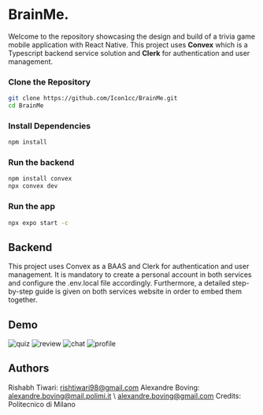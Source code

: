 # BrainMe.
Welcome to the repository showcasing the design and build of a trivia game mobile application with React Native. This project uses **Convex** which is a Typescript backend service solution and **Clerk** for authentication and user management. 

### Clone the Repository

```bash
git clone https://github.com/Icon1cc/BrainMe.git
cd BrainMe
```

### Install Dependencies

```bash
npm install
```

### Run the backend

```bash
npm install convex
npx convex dev
```

### Run the app

```bash
npx expo start -c
```

## Backend

This project uses Convex as a BAAS and Clerk for authentication and user management. It is mandatory to create a personal account in both services and configure the .env.local file accordingly. Furthermore, a detailed step-by-step guide is given on both services website in order to embed them together.

## Demo
![quiz](https://github.com/user-attachments/assets/930cf37d-eade-4cb2-8c6e-8c40f06e7d33) ![review](https://github.com/user-attachments/assets/c3f2e4f0-840d-4221-82b1-87521288c731)
![chat](https://github.com/user-attachments/assets/bfcbd311-2dc0-4129-99dd-652126943bb7) ![profile](https://github.com/user-attachments/assets/a20fc6c2-9e21-400a-80d4-d9b7b662a81a)

## Authors

Rishabh Tiwari: rishtiwari98@gmail.com
Alexandre Boving: alexandre.boving@mail.polimi.it \ alexandre.boving@gmail.com
Credits: Politecnico di Milano
